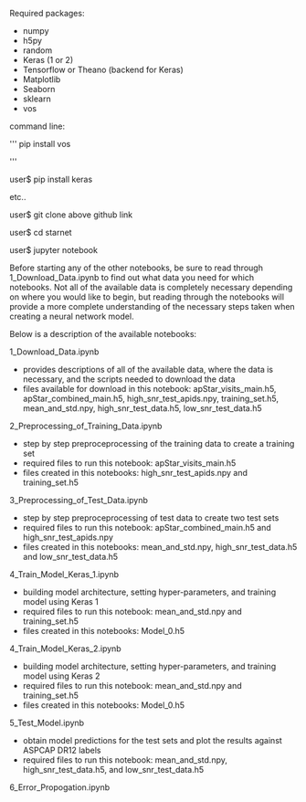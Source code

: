 Required packages:
- numpy
- h5py
- random
- Keras (1 or 2)
- Tensorflow or Theano (backend for Keras)
- Matplotlib 
- Seaborn
- sklearn
- vos

command line:

'''
pip install vos

'''

  user$ pip install keras

  etc..

  user$ git clone above github link

  user$ cd starnet
  
  user$ jupyter notebook

Before starting any of the other notebooks, be sure to read through 1_Download_Data.ipynb to find out what data you need for which notebooks. Not all of the available data is completely necessary depending on where you would like to begin, but reading through the notebooks will provide a more complete understanding of the necessary steps taken when creating a neural network model.

Below is a description of the available notebooks:

1_Download_Data.ipynb
- provides descriptions of all of the available data, where the data is necessary, and the scripts needed to download the data
- files available for download in this notebook: apStar_visits_main.h5, apStar_combined_main.h5, high_snr_test_apids.npy, training_set.h5, mean_and_std.npy, high_snr_test_data.h5, low_snr_test_data.h5

2_Preprocessing_of_Training_Data.ipynb
- step by step preproceprocessing of the training data to create a training set
- required files to run this notebook: apStar_visits_main.h5
- files created in this notebooks: high_snr_test_apids.npy and training_set.h5

3_Preprocessing_of_Test_Data.ipynb
- step by step preproceprocessing of test data to create two test sets
- required files to run this notebook: apStar_combined_main.h5 and high_snr_test_apids.npy
- files created in this notebooks: mean_and_std.npy, high_snr_test_data.h5 and low_snr_test_data.h5

4_Train_Model_Keras_1.ipynb
- building model architecture, setting hyper-parameters, and training model using Keras 1
- required files to run this notebook: mean_and_std.npy and training_set.h5
- files created in this notebooks: Model_0.h5

4_Train_Model_Keras_2.ipynb
- building model architecture, setting hyper-parameters, and training model using Keras 2
- required files to run this notebook: mean_and_std.npy and training_set.h5
- files created in this notebooks: Model_0.h5

5_Test_Model.ipynb
- obtain model predictions for the test sets and plot the results against ASPCAP DR12 labels
- required files to run this notebook: mean_and_std.npy, high_snr_test_data.h5, and low_snr_test_data.h5

6_Error_Propogation.ipynb

